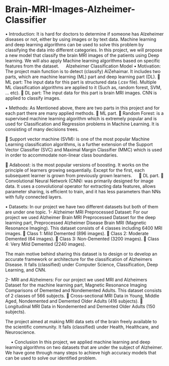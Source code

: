 # Brain-MRI-Images-Alzheimer-Classifier

•	Introduction:
It is hard for doctors to determine if someone has Alzeheimer diseases or not, either by using images or by text data. Machine learning and deep learning algorithms can be used to solve this problem by classifying the data into different categories.
In this project, we will propose a new model that classify the brain MRI images of the patients using Deep learning. We will also apply Machine learning algorithms based on specific features from the dataset. 
 
Alzeheimer Classification Model
•	Motivation:
The project main function is to detect (classify) AlZehaimar. It includes two parts, which are machine learning (ML) part and deep learning part (DL).
	ML part: The input data for this part is structured data (.csv file). Multiple ML classification algorithms are applied to it (Such as, random forest, SVM, ... etc).
	DL part: The input data for this part is brain MRI images. CNN is applied to classify images.

•	Methods:
As Mentioned above, there are two parts in this project and for each part there are many applied methods.
	ML part.
	Random Forest: is a supervised machine learning algorithm which is extremely popular and is used for Classification and Regression problems in Machine Learning. It is consisting of many decisions trees.

	Support vector machine (SVM): is one of the most popular Machine Learning classification algorithms, is a further extension of the Support Vector Classifier (SVC) and Maximal Margin Classifier (MMC) which is used in order to accommodate non-linear class boundaries.

	Adaboost: is the most popular versions of boosting. It works on the principle of learners growing sequentially. Except for the first, each subsequent learner is grown from previously grown learners.
 
	DL part.
	Convolutional Neural Network (CNN): was primarily designed for image data. It uses a convolutional operator for extracting data features, allows parameter sharing, is efficient to train, and it has less parameters than NNs with fully connected layers.

•	Datasets:
In our project we have two different datasets but both of them are under one topic.
1-	Alzheimer MRI Preprocessed Dataset:
For our project we used Alzheimer Brain MRI Preprocessed Dataset for the deep learning part, Preprocessed Alzheimer Disease Brain MRI (Magnetic Resonance Imaging). This dataset consists of 4 classes including 6400 MRI images.
	Class 1: Mild Demented (896 images).
	Class 2: Moderate Demented (64 images).
	Class 3: Non-Demented (3200 images).
	Class 4: Very Mild Demented (2240 images).

The main motive behind sharing this dataset is to design or to develop an accurate framework or architecture for the classification of Alzheimers Disease. It falls (classified) under Computer Science, Classification, Deep Learning, and CNN.


2-	MRI and Alzheimers:
For our project we used MRI and Alzheimers Dataset for the machine learning part, Magnetic Resonance Imaging Comparisons of Demented and Nondemented Adults. This dataset consists of 2 classes of 566 subjects.
	Cross-sectional MRI Data in Young, Middle Aged, Nondemented and Demented Older Adults (416 subjects).
	Longitudinal MRI Data in Nondemented and Demented Older Adults (150 subjects).

The project aimed at making MRI data sets of the brain freely available to the scientific community. It falls (classified) under Health, Healthcare, and Neuroscience.

 
•	Conclusion
In this project, we applied machine learning and deep learning algorithms on two datasets that are under the subject of Alzheimer. We have gone through many steps to achieve high accuracy models that can be used to solve our identified problem. 


